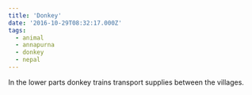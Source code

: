 ```yaml
---
title: 'Donkey'
date: '2016-10-29T08:32:17.000Z'
tags:
  - animal
  - annapurna
  - donkey
  - nepal
---
```


In the lower parts donkey trains transport supplies between the villages.

